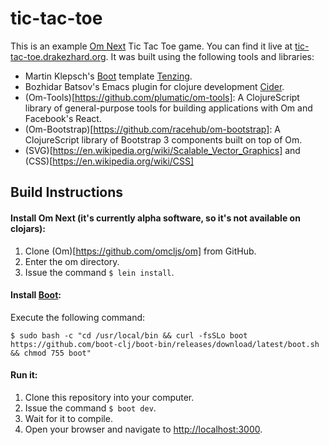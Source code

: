 # tic-tac-toe

This is an example [Om Next](https://github.com/omcljs/om/wiki/Quick-Start-(om.next)) Tic Tac Toe game. 
You can find it live at [tic-tac-toe.drakezhard.org](http://tic-tac-toe.drakezhard.org). 
It was built using the following tools and libraries: 

* Martin Klepsch's [Boot](https://github.com/boot-clj/boot) template [Tenzing](https://github.com/martinklepsch/tenzing).
* Bozhidar Batsov's Emacs plugin for clojure development [Cider](https://github.com/clojure-emacs/cider).
* (Om-Tools)[https://github.com/plumatic/om-tools]: A ClojureScript library of general-purpose tools for building applications with Om and Facebook's React.
* (Om-Bootstrap)[https://github.com/racehub/om-bootstrap]: A ClojureScript library of Bootstrap 3 components built on top of Om.
* (SVG)[https://en.wikipedia.org/wiki/Scalable_Vector_Graphics] and (CSS)[https://en.wikipedia.org/wiki/CSS]

## Build Instructions

#### Install Om Next (it's currently alpha software, so it's not available on clojars):

1. Clone (Om)[https://github.com/omcljs/om] from GitHub.
2. Enter the om directory.
3. Issue the command `$ lein install`.

#### Install [Boot](https://github.com/boot-clj/boot):

Execute the following command:

    $ sudo bash -c "cd /usr/local/bin && curl -fsSLo boot https://github.com/boot-clj/boot-bin/releases/download/latest/boot.sh && chmod 755 boot"

#### Run it:

1. Clone this repository into your computer.
2. Issue the command `$ boot dev`.
3. Wait for it to compile.
4. Open your browser and navigate to [http://localhost:3000](http://localhost:3000).

